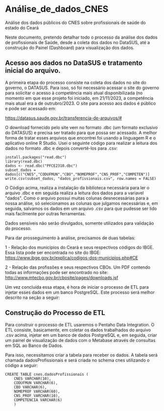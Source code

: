 # Análise_de_dados_CNES
Análise dos dados públicos do CNES sobre profissionais de saúde do estado do Ceará

Neste documento, pretendo detalhar todo o processo da análise dos dados de profissionais de Saúde, desde a coleta dos dados no DataSUS, até a construção do Painel (Dashboard) para visualização dos dados.

## Acesso aos dados no DataSUS e tratamento inicial do arquivo.

A primeira etapa do processo consiste na coleta dos dados no site do governo, o DATASUS. Para isso, só foi necessário acessar o site do governo para solicitar o acesso à competência mais atual disponibilizada (no momento em que esse projeto foi iniciado, em 21/11/2023, a competência mais atual era a de outrubro/2023.
O site para acesso aos dados é público e pode ser acessado em: 

https://datasus.saude.gov.br/transferencia-de-arquivos/#

O download fornecido pelo site vem no formato .dbc (um formato exclusivo do DATASUS) e precisa ser tratado para que possa ser acessado.
A melhor forma de tratar esses arquivos que encontrei foi usando a linguagem R e o aplicativo online R Studio. Usei o seguinte código para realizar a leitura dos dados no formato .dbc e depois convertê-los para .csv:

```
install.packages("read.dbc")
library(read.dbc)
dados <- read.dbc("PFCE2310.dbc")
subset_dados = dados[c("CNES","CODUFMUN","CBO","NOMEPROF","CNS_PROF","COMPETEN")]
write.csv(subset_dados, "dados_profissionais.csv", row.names = FALSE)
```

O Código acima, realiza a instalação da biblioteca necessária para ler o arquivo .dbc e em seguida realiza a leitura dos dados para a variavel "dados".
Como o arquivo possui muitas colunas desnecessárias para a nossa análise, só selecionamos as colunas que julgamos necessárias e, em seguida, salvamos os dados em um arquivo .csv para que pudesse ser lido mais facilmente por outras ferramentas.

Dados sensíveis não serão divulgados, somente utilizados para validação do processo.

Para dar prosseguimento à análise, precisamos de duas tabelas:

1 - Relação dos municípios do Ceará e seus respectivos códigos do IBGE. Essa lista pode ser encontrada no site do IBGE: https://www.ibge.gov.br/explica/codigos-dos-municipios.php#CE

2 - Relação das profissões e seus respectivos CBOs. Um PDF contendo todas as informações pode ser encontrado no site: http://www.mtecbo.gov.br/cbosite/pages/downloads.jsf

Um vez concluída essa etapa, é hora de iniciar o processo de ETL para injetar esses dados em um banco PostgreSQL. Este processo será melhor descrito na seção a seguir:

## Construção do Processo de ETL

Para construir o processo de ETL usaremos o Pentaho Data Integration. O ETL consiste, basicamente, em coletar os dados trabalhados do arquivo .csv acima, injetar em um banco de dados PostgreSQL e, em seguida, criar um painel de visualização de dados com o Metabase através de consultas em SQL ao Banco de Dados.

Para isso, necessitamos criar a tabela para receber os dados. A tabela será chamada dadosProfissionais e será criada no schema cnes utilizando o código a seguir:

```
CREATE TABLE cnes.dadosProfissionais (
    CNES VARCHAR(10),
    CODUFMUN VARCHAR(6),
    CBO VARCHAR(6),
    NOMEPROF VARCHAR(60),
    CNS_PROF VARCHAR(10),
    COMPETENCIA VARCHAR(6)
    )
```

